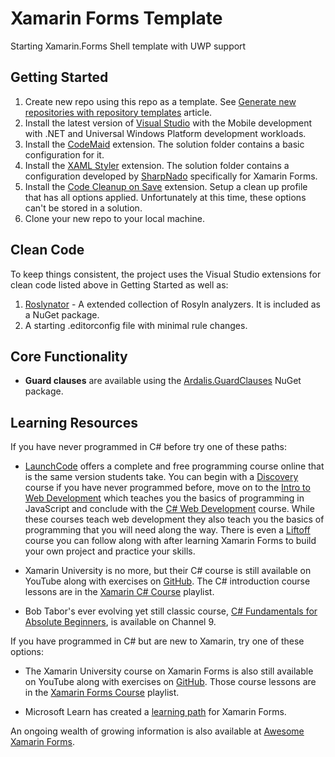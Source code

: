 # Xamarin Forms Template

Starting Xamarin.Forms Shell template with UWP support

## Getting Started

1. Create new repo using this repo as a template. See [Generate new repositories with repository templates](https://github.blog/2019-06-06-generate-new-repositories-with-repository-templates/) article.
1. Install the latest version of [Visual Studio](https://visualstudio.microsoft.com/) with the Mobile development with .NET and Universal Windows Platform development workloads.
1. Install the [CodeMaid](http://www.codemaid.net/) extension. The solution folder contains a basic configuration for it.
1. Install the [XAML Styler](https://github.com/Xavalon/XamlStyler) extension. The solution folder contains a configuration developed by [SharpNado](https://www.sharpnado.com/xamarin-forms-xamlstyler-config/) specifically for Xamarin Forms.
1. Install the [Code Cleanup on Save](https://github.com/madskristensen/CodeCleanupOnSave) extension. Setup a clean up profile that has all options applied. Unfortunately at this time, these options can't be stored in a solution.
1. Clone your new repo to your local machine.

## Clean Code

To keep things consistent, the project uses the Visual Studio extensions for clean code listed above in Getting Started as well as:

1. [Roslynator](https://github.com/JosefPihrt/Roslynator) - A extended collection of Rosyln analyzers.  It is included as a NuGet package.
1. A starting .editorconfig file with minimal rule changes.

## Core Functionality

- **Guard clauses** are available using the [Ardalis.GuardClauses](https://github.com/ardalis/guardclauses) NuGet package.

## Learning Resources

If you have never programmed in C# before try one of these paths:

- [LaunchCode](https://www.launchcode.org/) offers a complete and free programming course online that is the same version students take.
You can begin with a [Discovery](https://stepik.org/course/4261/promo#toc) course if you have never programmed before, 
move on to the [Intro to Web Development](https://education.launchcode.org/intro-to-professional-web-dev/) which teaches you the basics of programming in JavaScript 
and conclude with the [C# Web Development](https://education.launchcode.org/csharp-web-development/) course. 
While these courses teach web development they also teach you the basics of programming that you will need along the way.
There is even a [Liftoff](https://education.launchcode.org/liftoff/) course you can follow along with after learning Xamarin Forms to build your own project and practice your skills.

- Xamarin University is no more, but their C# course is still available on YouTube along with exercises on [GitHub](https://github.com/XamarinUniversity).
The C# introduction course lessons are in the [Xamarin C# Course](https://www.youtube.com/playlist?list=PLq-muhRbo9by_BBIHIsH9wsfwO7tc469x) playlist.

- Bob Tabor's ever evolving yet still classic course, [C# Fundamentals for Absolute Beginners](https://channel9.msdn.com/Series/CSharp-Fundamentals-for-Absolute-Beginners), is available on Channel 9.

If you have programmed in C# but are new to Xamarin, try one of these options:

- The Xamarin University course on Xamarin Forms is also still available on YouTube along with exercises on [GitHub](https://github.com/XamarinUniversity).
Those course lessons are in the [Xamarin Forms Course](https://www.youtube.com/playlist?list=PLq-muhRbo9bwTS9bgshpcs90oGYtzdaeT) playlist.

- Microsoft Learn has created a [learning path](https://docs.microsoft.com/en-us/learn/browse/?expanded=dotnet&products=xamarin&resource_type=learning%20path) for Xamarin Forms.

An ongoing wealth of growing information is also available at [Awesome Xamarin Forms](https://github.com/jsuarezruiz/awesome-xamarin-forms).

